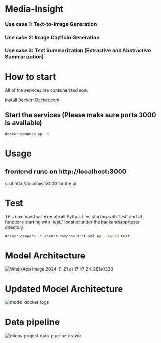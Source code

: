 # Media-Insight
### Use case 1: Text-to-Image Generation
### Use case 2: Image Captioin Generation
### Use case 3: Text Summarization (Extractive and Abstractive Summarization)


# How to start
All of the services are containerized now.

Install Docker: [Docker.com](https://www.docker.com/)

## Start the services (Please make sure ports 3000 is available)

```sh
docker compose up -d
```


# Usage

## frontend runs on http://localhost:3000
visit http://localhost:3000 for the ui


# Test
This command will execute all Python files starting with 'test' and all functions starting with 'test_' located under the backend/app/tests directory.
```sh
docker-compose -f docker-compose.test.yml up --build test
```

# Model Architecture

![WhatsApp Image 2024-11-21 at 17 47 24_281a0338](https://github.com/user-attachments/assets/a24dc39a-049a-4161-912f-ed8b7efddfd2)

# Updated Model Architecture

![model_docker_logs](https://github.com/user-attachments/assets/30cf2abe-e7db-4055-b4b1-3985d1b2c2b8)


# Data pipeline
![mlops-project-data-pipeline drawio](https://github.com/user-attachments/assets/7bccfa61-6941-435b-b7ab-3010cc86a469)

